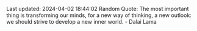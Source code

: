 Last updated: 2024-04-02 18:44:02
Random Quote: The most important thing is transforming our minds, for a new way of thinking, a new outlook: we should strive to develop a new inner world. - Dalai Lama